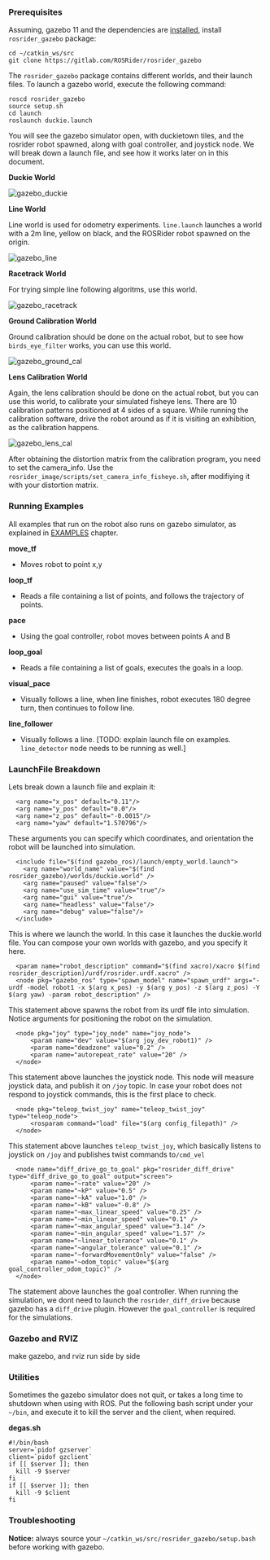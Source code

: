 ### Prerequisites

Assuming, gazebo 11 and the dependencies are [installed](https://rosrider.readthedocs.io/en/latest/PRE/#gazebo), install `rosrider_gazebo` package:

	cd ~/catkin_ws/src
	git clone https://gitlab.com/ROSRider/rosrider_gazebo

The `rosrider_gazebo` package contains different worlds, and their launch files. To launch a gazebo world, execute the following command:

	roscd rosrider_gazebo
	source setup.sh
	cd launch
	roslaunch duckie.launch

You will see the gazebo simulator open, with duckietown tiles, and the rosrider robot spawned, along with goal controller, and joystick node. We will break down a launch file, and see how it works later on in this document.

**Duckie World**

![gazebo_duckie](https://raw.githubusercontent.com/ROSRider/rosrider_doc/main/img/gazebo_duckie.png)

**Line World**

Line world is used for odometry experiments. `line.launch` launches a world with a 2m line, yellow on black, and the ROSRider robot spawned on the origin.

![gazebo_line](https://raw.githubusercontent.com/ROSRider/rosrider_doc/main/img/gazebo_line.png)


**Racetrack World**

For trying simple line following algoritms, use this world.

![gazebo_racetrack](https://raw.githubusercontent.com/ROSRider/rosrider_doc/main/img/gazebo_racetrack.png)


**Ground Calibration World**

Ground calibration should be done on the actual robot, but to see how `birds_eye_filter` works, you can use this world.

![gazebo_ground_cal](https://raw.githubusercontent.com/ROSRider/rosrider_doc/main/img/gazebo_ground_cal.png)

**Lens Calibration World**

Again, the lens calibration should be done on the actual robot, but you can use this world, to calibrate your simulated fisheye lens. There are 10 calibration patterns positioned at 4 sides of a square. While running the calibration  software, drive the robot around as if it is visiting an exhibition, as the calibration happens.

![gazebo_lens_cal](https://raw.githubusercontent.com/ROSRider/rosrider_doc/main/img/gazebo_lens_cal.png)

After obtaining the distortion matrix from the calibration program, you need to set the camera\_info. Use the `rosrider_image/scripts/set_camera_info_fisheye.sh`, after modifiying it with your distortion matrix.


### Running Examples

All examples that run on the robot also runs on gazebo simulator, as explained in [EXAMPLES](https://rosrider.readthedocs.io/en/latest/EXAMPLES) chapter.

**move_tf**

- Moves robot to point x,y

**loop_tf**

- Reads a file containing a list of points, and follows the trajectory of points.

**pace**

- Using the goal controller, robot moves between points A and B

**loop_goal**

- Reads a file containing a list of goals, executes the goals in a loop.

**visual_pace**

- Visually follows a line, when line finishes, robot executes 180 degree turn, then continues to follow line.

**line_follower**

- Visually follows a line. [TODO: explain launch file on examples.  `line_detector` node needs to be running as well.]

### LaunchFile Breakdown

Lets break down a launch file and explain it:

```
  <arg name="x_pos" default="0.11"/>
  <arg name="y_pos" default="0.0"/>
  <arg name="z_pos" default="-0.0015"/>
  <arg name="yaw" default="1.570796"/>
```

These arguments you can specify which coordinates, and orientation the robot will be launched into simulation.

```
  <include file="$(find gazebo_ros)/launch/empty_world.launch">
    <arg name="world_name" value="$(find rosrider_gazebo)/worlds/duckie.world" />
    <arg name="paused" value="false"/>
    <arg name="use_sim_time" value="true"/>
    <arg name="gui" value="true"/>
    <arg name="headless" value="false"/>
    <arg name="debug" value="false"/>
  </include>  
```

This is where we launch the world. In this case it launches the duckie.world file. You can compose your own worlds with gazebo, and you specify it here. 

```
  <param name="robot_description" command="$(find xacro)/xacro $(find rosrider_description)/urdf/rosrider.urdf.xacro" />
  <node pkg="gazebo_ros" type="spawn_model" name="spawn_urdf" args="-urdf -model robot1 -x $(arg x_pos) -y $(arg y_pos) -z $(arg z_pos) -Y $(arg yaw) -param robot_description" />
```

This statement above spawns the robot from its urdf file into simulation. Notice arguments for positioning the robot on the simulation.

```
  <node pkg="joy" type="joy_node" name="joy_node">
      <param name="dev" value="$(arg joy_dev_robot1)" />
      <param name="deadzone" value="0.2" />
      <param name="autorepeat_rate" value="20" />
  </node>
```

This statement above launches the joystick node. This node will measure joystick data, and publish it on `/joy` topic. In case your robot does not respond to joystick commands, this is the first place to check.

```
  <node pkg="teleop_twist_joy" name="teleop_twist_joy" type="teleop_node">
      <rosparam command="load" file="$(arg config_filepath)" />
  </node>

```

This statement above launches `teleop_twist_joy`, which basically listens to joystick on `/joy` and publishes twist commands to`/cmd_vel`

```
  <node name="diff_drive_go_to_goal" pkg="rosrider_diff_drive" type="diff_drive_go_to_goal" output="screen">
      <param name="~rate" value="20" />
      <param name="~kP" value="0.5" />
      <param name="~kA" value="1.0" />
      <param name="~kB" value="-0.8" />
      <param name="~max_linear_speed" value="0.25" />
      <param name="~min_linear_speed" value="0.1" />
      <param name="~max_angular_speed" value="3.14" />
      <param name="~min_angular_speed" value="1.57" />
      <param name="~linear_tolerance" value="0.1" />
      <param name="~angular_tolerance" value="0.1" />
      <param name="~forwardMovementOnly" value="false" />
      <param name="~odom_topic" value="$(arg goal_controller_odom_topic)" />
  </node>
```

The statement above launches the goal controller. When running the simulation, we dont need to launch the `rosrider_diff_drive` because gazebo has a `diff_drive` plugin. However the `goal_controller` is required for the simulations.


### Gazebo and RVIZ

make gazebo, and rviz run side by side 


### Utilities

Sometimes the gazebo simulator does not quit, or takes a long time to shutdown when using with ROS. Put the following bash script under your `~/bin`, and execute it to kill the server and the client, when required.

**degas.sh**

```
#!/bin/bash
server=`pidof gzserver`
client=`pidof gzclient`
if [[ $server ]]; then
  kill -9 $server
fi
if [[ $server ]]; then
  kill -9 $client
fi
```


### Troubleshooting

**Notice:** always source your `~/catkin_ws/src/rosrider_gazebo/setup.bash` before working with gazebo.
